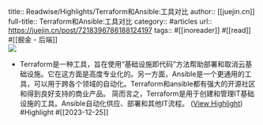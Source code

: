 title:: Readwise/Highlights/Terraform和Ansible:工具对比
author:: [[juejin.cn]]
full-title:: Terraform和Ansible:工具对比
category:: #articles
url:: https://juejin.cn/post/7218396786188124197
tags:: #[[inoreader]] #[[read]] #[[掘金 - 后端]]  
![](https://readwise-assets.s3.amazonaws.com/static/images/article4.6bc1851654a0.png)

- Terraform是一种工具，旨在使用“基础设施即代码”方法帮助部署和取消云基础设施。它在这方面是高度专业化的。另一方面，Ansible是一个更通用的工具，可以用于跨各个领域的自动化。Terraform和ansible都有强大的开源社区和得到良好支持的商业产品。 简而言之，Terraform是用于创建和管理IT基础设施的工具。Ansible自动化供应、部署和其他IT流程。 ([View Highlight](https://read.readwise.io/read/01hjfwftzj21jhqka4pq4mq8yr)) #Highlight #[[2023-12-25]]